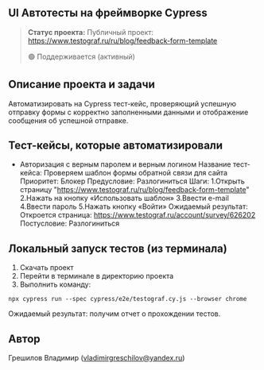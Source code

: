<h2>UI Автотесты на фреймворке Cypress</h2>

> **Статус проекта:**
> Публичный проект: https://www.testograf.ru/ru/blog/feedback-form-template
> 
> 🟢 Поддерживается (активный) 

## Описание проекта и задачи
Автоматизировать на Cypress тест-кейс, проверяющий успешную отправку формы с корректно заполненными данными и отображение сообщения об успешной отправке.

## Тест-кейсы, которые автоматизировали
* Авторизация с верным паролем и верным логином
Название тест-кейса: Проверяем шаблон формы обратной связи для сайта
Приоритет: Блокер
Предусловие: Разлогиниться
Шаги: 
1.Открыть страницу "https://www.testograf.ru/ru/blog/feedback-form-template"
2.Нажать на кнопку «Использовать шаблон»
3.Ввести e-mail
4.Ввести пароль
5.Нажать кнопку «Войти»
Ожидаемый результат: Откроется страница: https://www.testograf.ru/account/survey/626202
Постусловие: Разлогиниться

## Локальный запуск тестов (из терминала)
1. Скачать проект
2. Перейти в терминале в директорию проекта
2. Выполнить команду:
```
npx cypress run --spec cypress/e2e/testograf.cy.js --browser chrome
```
Ожидаемый результат: получим отчет о прохождении тестов.

## Автор

 Грешилов Владимир (vladimirgreschilov@yandex.ru)
